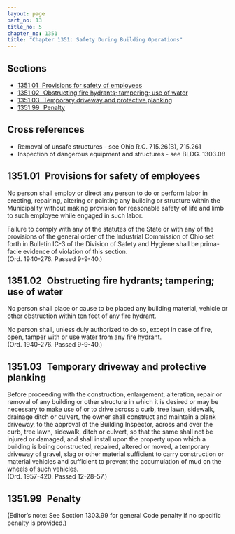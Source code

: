 ```yaml
---
layout: page
part_no: 13
title_no: 5
chapter_no: 1351
title: "Chapter 1351: Safety During Building Operations"
---
```


## Sections

* [1351.01   Provisions for safety of employees](#135101-provisions-for-safety-of-employees)
* [1351.02   Obstructing fire hydrants; tampering; use of water](#135102-obstructing-fire-hydrants-tampering-use-of-water)
* [1351.03   Temporary driveway and protective planking](#135103-temporary-driveway-and-protective-planking)
* [1351.99   Penalty](#135199-penalty)

## Cross references

* Removal of unsafe structures - see Ohio R.C. 715.26(B), 715.261
* Inspection of dangerous equipment and structures - see BLDG. 1303.08

## 1351.01   Provisions for safety of employees

No person shall employ or direct any person to do or perform labor in
erecting, repairing, altering or painting any building or structure within the
Municipality without making provision for reasonable safety of life and limb to
such employee while engaged in such labor.

Failure to comply with any of the statutes of the State or with any of the
provisions of the general order of the Industrial Commission of Ohio set forth
in Bulletin IC-3 of the Division of Safety and Hygiene shall be prima-facie
evidence of violation of this section.  
(Ord. 1940-276. Passed 9-9-40.)

## 1351.02   Obstructing fire hydrants; tampering; use of water

No person shall place or cause to be placed any building material, vehicle
or other obstruction within ten feet of any fire hydrant.

No person shall, unless duly authorized to do so, except in case of fire,
open, tamper with or use water from any fire hydrant.  
(Ord. 1940-276. Passed 9-9-40.)

## 1351.03   Temporary driveway and protective planking

Before proceeding with the construction, enlargement, alteration, repair or
removal of any building or other structure in which it is desired or may be
necessary to make use of or to drive across a curb, tree lawn, sidewalk,
drainage ditch or culvert, the owner shall construct and maintain a plank
driveway, to the approval of the Building Inspector, across and over the curb,
tree lawn, sidewalk, ditch or culvert, so that the same shall not be injured or
damaged, and shall install upon the property upon which a building is being
constructed, repaired, altered or moved, a temporary driveway of gravel, slag
or other material sufficient to carry construction or material vehicles and
sufficient to prevent the accumulation of mud on the wheels of such vehicles.  
(Ord. 1957-420. Passed 12-28-57.)

## 1351.99   Penalty

(Editor’s note: See Section 1303.99 for general Code penalty if no specific penalty is provided.)
